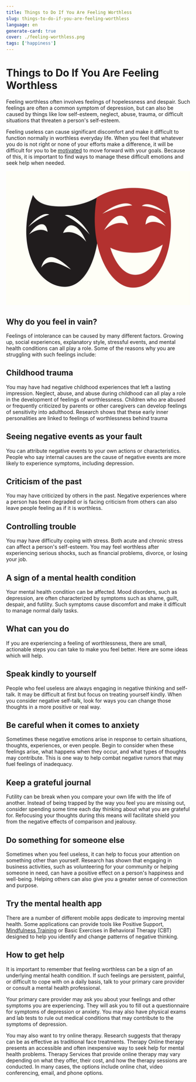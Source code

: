```yaml
---
title: Things to Do If You Are Feeling Worthless
slug: things-to-do-if-you-are-feeling-worthless
language: en
generate-card: true
cover: ./feeling-worthless.png
tags: ['happiness']
---
```


# Things to Do If You Are Feeling Worthless

Feeling worthless often involves feelings of hopelessness and despair. Such feelings are often a common symptom of depression, but can also be caused by things like low self-esteem, neglect, abuse, trauma, or difficult situations that threaten a person's self-esteem.

Feeling useless can cause significant discomfort and make it difficult to function normally in worthless everyday life. When you feel that whatever you do is not right or none of your efforts make a difference, it will be difficult for you to be [motivated](3-exercises-that-will-help-you-visualization-a-better-work-life) to move forward with your goals. Because of this, it is important to find ways to manage these difficult emotions and seek help when needed.

![](./feeling-worthless.png)

## Why do you feel in vain?

Feelings of intolerance can be caused by many different factors. Growing up, social experiences, explanatory style, stressful events, and mental health conditions can all play a role. Some of the reasons why you are struggling with such feelings include:

## Childhood trauma

You may have had negative childhood experiences that left a lasting impression. Neglect, abuse, and abuse during childhood can all play a role in the development of feelings of worthlessness. Children who are abused or frequently criticized by parents or other caregivers can develop feelings of sensitivity into adulthood. Research shows that these early inner personalities are linked to feelings of worthlessness behind trauma

## Seeing negative events as your fault

You can attribute negative events to your own actions or characteristics. People who say internal causes are the cause of negative events are more likely to experience symptoms, including depression.

## Criticism of the past

You may have criticized by others in the past. Negative experiences where a person has been degraded or is facing criticism from others can also leave people feeling as if it is worthless.

## Controlling trouble

You may have difficulty coping with stress. Both acute and chronic stress can affect a person's self-esteem. You may feel worthless after experiencing serious shocks, such as financial problems, divorce, or losing your job.

## A sign of a mental health condition

Your mental health condition can be affected. Mood disorders, such as depression, are often characterized by symptoms such as shame, guilt, despair, and futility. Such symptoms cause discomfort and make it difficult to manage normal daily tasks.

## What can you do

If you are experiencing a feeling of worthlessness, there are small, actionable steps you can take to make you feel better. Here are some ideas which will help.

## Speak kindly to yourself

People who feel useless are always engaging in negative thinking and self-talk. It may be difficult at first but focus on treating yourself kindly. When you consider negative self-talk, look for ways you can change those thoughts in a more positive or real way.

## Be careful when it comes to anxiety

Sometimes these negative emotions arise in response to certain situations, thoughts, experiences, or even people. Begin to consider when these feelings arise, what happens when they occur, and what types of thoughts may contribute. This is one way to help combat negative rumors that may fuel feelings of inadequacy.

## Keep a grateful journal

Futility can be break when you compare your own life with the life of another. Instead of being trapped by the way you feel you are missing out, consider spending some time each day thinking about what you are grateful for. Refocusing your thoughts during this means will facilitate shield you from the negative effects of comparison and jealousy.

## Do something for someone else

Sometimes when you feel useless, it can help to focus your attention on something other than yourself. Research has shown that engaging in business activities, such as volunteering for your community or helping someone in need, can have a positive effect on a person's happiness and well-being. Helping others can also give you a greater sense of connection and purpose.

## Try the mental health app

There are a number of different mobile apps dedicate to improving mental health. Some applications can provide tools like Positive Support, [Mindfulness Training](https://www.verywellmind.com/mindfulness-meditation-88369#:~:text=Mindfulness%20meditation%20is%20a%20mental,awareness%20of%20body%20and%20mind.) or Basic Exercises in Behavioral Therapy (CBT) designed to help you identify and change patterns of negative thinking.

## How to get help

It is important to remember that feeling worthless can be a sign of an underlying mental health condition. If such feelings are persistent, painful, or difficult to cope with on a daily basis, talk to your primary care provider or consult a mental health professional.

Your primary care provider may ask you about your feelings and other symptoms you are experiencing. They will ask you to fill out a questionnaire for symptoms of depression or anxiety. You may also have physical exams and lab tests to rule out medical conditions that may contribute to the symptoms of depression.

You may also want to try online therapy. Research suggests that therapy can be as effective as traditional face treatments. Therapy Online therapy presents an accessible and often inexpensive way to seek help for mental health problems. Therapy Services that provide online therapy may vary depending on what they offer, their cost, and how the therapy sessions are conducted. In many cases, the options include online chat, video conferencing, email, and phone options.
